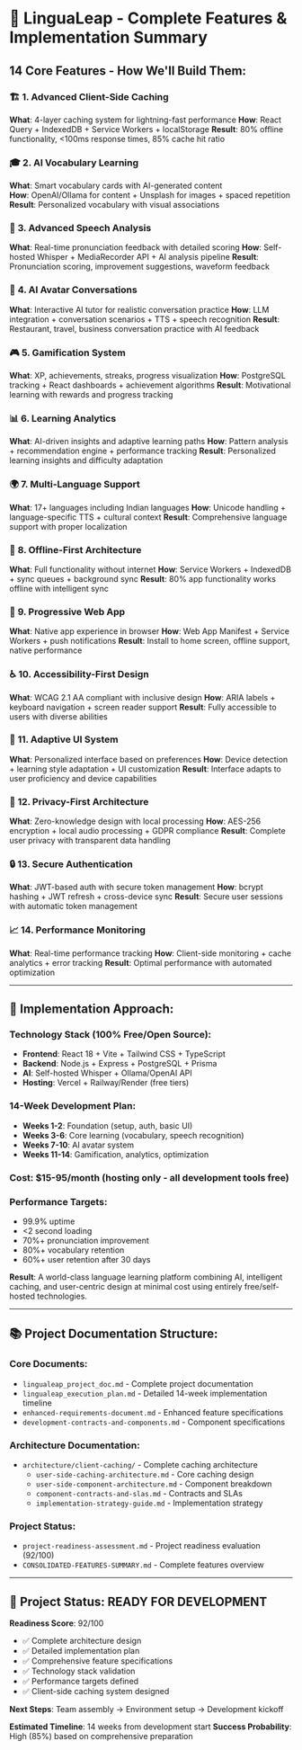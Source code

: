 # 🎯 LinguaLeap - Complete Features & Implementation Summary

## **14 Core Features - How We'll Build Them:**

### 🏗️ **1. Advanced Client-Side Caching** 
**What**: 4-layer caching system for lightning-fast performance
**How**: React Query + IndexedDB + Service Workers + localStorage
**Result**: 80% offline functionality, <100ms response times, 85% cache hit ratio

### 🎓 **2. AI Vocabulary Learning**
**What**: Smart vocabulary cards with AI-generated content  
**How**: OpenAI/Ollama for content + Unsplash for images + spaced repetition
**Result**: Personalized vocabulary with visual associations

### 🎤 **3. Advanced Speech Analysis**
**What**: Real-time pronunciation feedback with detailed scoring
**How**: Self-hosted Whisper + MediaRecorder API + AI analysis pipeline
**Result**: Pronunciation scoring, improvement suggestions, waveform feedback

### 🤖 **4. AI Avatar Conversations**
**What**: Interactive AI tutor for realistic conversation practice
**How**: LLM integration + conversation scenarios + TTS + speech recognition
**Result**: Restaurant, travel, business conversation practice with AI feedback

### 🎮 **5. Gamification System**
**What**: XP, achievements, streaks, progress visualization
**How**: PostgreSQL tracking + React dashboards + achievement algorithms
**Result**: Motivational learning with rewards and progress tracking

### 📊 **6. Learning Analytics**
**What**: AI-driven insights and adaptive learning paths
**How**: Pattern analysis + recommendation engine + performance tracking
**Result**: Personalized learning insights and difficulty adaptation

### 🌍 **7. Multi-Language Support**
**What**: 17+ languages including Indian languages
**How**: Unicode handling + language-specific TTS + cultural context
**Result**: Comprehensive language support with proper localization

### 📱 **8. Offline-First Architecture**
**What**: Full functionality without internet
**How**: Service Workers + IndexedDB + sync queues + background sync
**Result**: 80% app functionality works offline with intelligent sync

### 📲 **9. Progressive Web App**
**What**: Native app experience in browser
**How**: Web App Manifest + Service Workers + push notifications
**Result**: Install to home screen, offline support, native performance

### ♿ **10. Accessibility-First Design**
**What**: WCAG 2.1 AA compliant with inclusive design
**How**: ARIA labels + keyboard navigation + screen reader support
**Result**: Fully accessible to users with diverse abilities

### 🎨 **11. Adaptive UI System**
**What**: Personalized interface based on preferences
**How**: Device detection + learning style adaptation + UI customization
**Result**: Interface adapts to user proficiency and device capabilities

### 🔐 **12. Privacy-First Architecture**
**What**: Zero-knowledge design with local processing
**How**: AES-256 encryption + local audio processing + GDPR compliance
**Result**: Complete user privacy with transparent data handling

### 🔒 **13. Secure Authentication**
**What**: JWT-based auth with secure token management
**How**: bcrypt hashing + JWT refresh + cross-device sync
**Result**: Secure user sessions with automatic token management

### 📈 **14. Performance Monitoring**
**What**: Real-time performance tracking
**How**: Client-side monitoring + cache analytics + error tracking
**Result**: Optimal performance with automated optimization

---

## 🚀 **Implementation Approach:**

### **Technology Stack** (100% Free/Open Source):
- **Frontend**: React 18 + Vite + Tailwind CSS + TypeScript
- **Backend**: Node.js + Express + PostgreSQL + Prisma
- **AI**: Self-hosted Whisper + Ollama/OpenAI API
- **Hosting**: Vercel + Railway/Render (free tiers)

### **14-Week Development Plan**:
- **Weeks 1-2**: Foundation (setup, auth, basic UI)
- **Weeks 3-6**: Core learning (vocabulary, speech recognition)  
- **Weeks 7-10**: AI avatar system
- **Weeks 11-14**: Gamification, analytics, optimization

### **Cost**: $15-95/month (hosting only - all development tools free)

### **Performance Targets**:
- 99.9% uptime
- <2 second loading
- 70%+ pronunciation improvement
- 80%+ vocabulary retention
- 60%+ user retention after 30 days

**Result**: A world-class language learning platform combining AI, intelligent caching, and user-centric design at minimal cost using entirely free/self-hosted technologies.

---

## 📚 **Project Documentation Structure:**

### Core Documents:
- `lingualeap_project_doc.md` - Complete project documentation
- `lingualeap_execution_plan.md` - Detailed 14-week implementation timeline
- `enhanced-requirements-document.md` - Enhanced feature specifications
- `development-contracts-and-components.md` - Component specifications

### Architecture Documentation:
- `architecture/client-caching/` - Complete caching architecture
  - `user-side-caching-architecture.md` - Core caching design
  - `user-side-component-architecture.md` - Component breakdown
  - `component-contracts-and-slas.md` - Contracts and SLAs
  - `implementation-strategy-guide.md` - Implementation strategy

### Project Status:
- `project-readiness-assessment.md` - Project readiness evaluation (92/100)
- `CONSOLIDATED-FEATURES-SUMMARY.md` - Complete features overview

---

## 🎯 **Project Status: READY FOR DEVELOPMENT**

**Readiness Score**: 92/100
- ✅ Complete architecture design
- ✅ Detailed implementation plan  
- ✅ Comprehensive feature specifications
- ✅ Technology stack validation
- ✅ Performance targets defined
- ✅ Client-side caching system designed

**Next Steps**: Team assembly → Environment setup → Development kickoff

**Estimated Timeline**: 14 weeks from development start
**Success Probability**: High (85%) based on comprehensive preparation